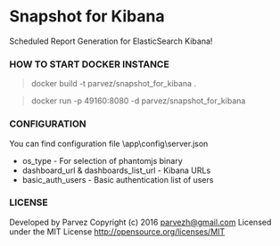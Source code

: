 # Snapshot for Kibana
Scheduled Report Generation for ElasticSearch Kibana!

### HOW TO START DOCKER INSTANCE
> docker build -t parvez/snapshot_for_kibana .

> docker run -p 49160:8080 -d parvez/snapshot_for_kibana


### CONFIGURATION
You can find configuration file \app\config\server.json

- os_type - For selection of phantomjs binary
- dashboard_url & dashboards_list_url - Kibana URLs
- basic_auth_users - Basic authentication list of users

### LICENSE
Developed by Parvez Copyright (c) 2016 parvezh@gmail.com Licensed 
under the MIT License http://opensource.org/licenses/MIT
